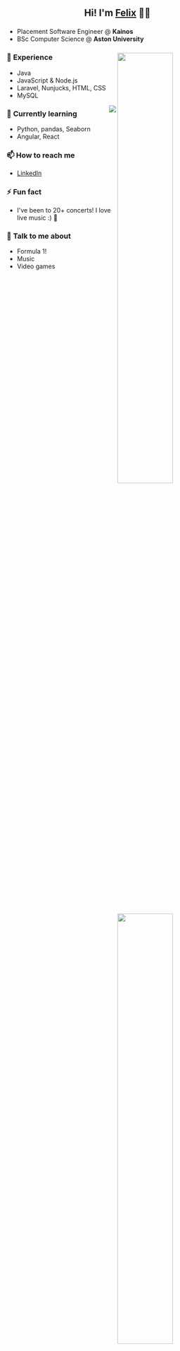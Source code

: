 ## <p align="center">Hi! I'm [Felix](https://felixmoore.github.io/) 👋✨</p>

* Placement Software Engineer @ **Kainos**   
* BSc Computer Science @ **Aston University**  
### 🌱 **Experience** [<img align="right" width="50%" src="https://github-readme-stats.vercel.app/api?username=felixmoore&theme=radical&show_icons=true&hide=stars,issues&include_all_commits=true">](https://metrics.lecoq.io/felixmoore?template=classic)  
  - Java
  - JavaScript & Node.js 
  - Laravel, Nunjucks, HTML, CSS 
  - MySQL

[<img align="right" src="https://github-readme-stats.vercel.app/api/top-langs/?username=felixmoore&theme=radical&layout=compact">](https://github.com/anuraghazra/github-readme-stats) 
### 🔭 **Currently learning** 
  - Python, pandas, Seaborn 
  - Angular, React

### 📫 **How to reach me**    [<img align="right" width="50%" src="https://github-readme-stats.vercel.app/api/wakatime?username=felixmoore&theme=radical">](https://github.com/anuraghazra/github-readme-stats) 
  - [LinkedIn](https://linkedin.com/in/felixmoore)  

### ⚡ **Fun fact** 
  - I've been to 20+ concerts! I love live music :) 🎵

### 💬 **Talk to me about** 
  - Formula 1!
  - Music
  - Video games
<!--
**felixmoore/felixmoore** is a ✨ _special_ ✨ repository because its `README.md` (this file) appears on your GitHub profile.

Here are some ideas to get you started:

- 🔭 I’m currently working on ...
- 🌱 I’m currently learning ...
- 👯 I’m looking to collaborate on ...
- 🤔 I’m looking for help with ...
- 💬 Ask me about ...
- 📫 How to reach me: ...
- 😄 Pronouns: ...
- ⚡ Fun fact: ...
-->
